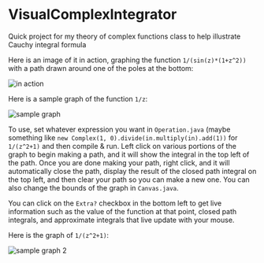 # VisualComplexIntegrator
Quick project for my theory of complex functions class to help illustrate Cauchy integral formula

Here is an image of it in action, graphing the function `1/(sin(z)*(1+z^2))` with a path drawn around one of the poles at the bottom:

![in action](https://i.imgur.com/QWkopzz.png)

Here is a sample graph of the function `1/z`:

![sample graph](https://i.imgur.com/L2rcIbg.png)

To use, set whatever expression you want in `Operation.java` (maybe something like `new Complex(1, 0).divide(in.multiply(in).add(1))` for `1/(z^2+1)` and then compile & run. Left click on various portions of the graph to begin making a path, and it will show the integral in the top left of the path. Once you are done making your path, right click, and it will automatically close the path, display the result of the closed path integral on the top left, and then clear your path so you can make a new one. You can also change the bounds of the graph in `Canvas.java`.

You can click on the `Extra?` checkbox in the bottom left to get live information such as the value of the function at that point, closed path integrals, and approximate integrals that live update with your mouse.

Here is the graph of `1/(z^2+1)`:

![sample graph 2](https://i.imgur.com/RkpC7h8.png)
